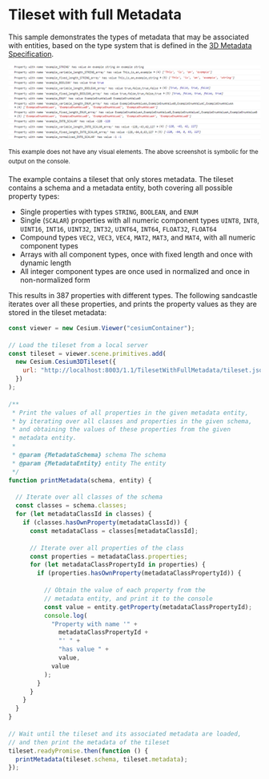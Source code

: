 # Tileset with full Metadata

This sample demonstrates the types of metadata that may be associated with entities, based on the type system that is defined in the [3D Metadata Specification](https://github.com/CesiumGS/3d-tiles/tree/draft-1.1/specification/Metadata).

![TilesetWithFullsetMetadata](screenshot/TilesetWithFullMetadata.png)

<sup>This example does not have any visual elements. The above screenshot is symbolic for the output on the console.</sup>

The example contains a tileset that only stores metadata. The tileset contains a schema and a metadata entity, both covering all possible property types:

- Single properties with types `STRING`, `BOOLEAN`, and `ENUM`
- Single (`SCALAR`) properties with all numeric component types `UINT8`, `INT8`, `UINT16`, `INT16`, `UINT32`, `INT32`, `UINT64`, `INT64`, `FLOAT32`, `FLOAT64`
- Compound types `VEC2`, `VEC3`, `VEC4`, `MAT2`, `MAT3`, and `MAT4`, with all numeric component types
- Arrays with all component types, once with fixed length and once with dynamic length
- All integer component types are once used in normalized and once in non-normalized form

This results in 387 properties with different types. The following sandcastle iterates over all these properties, and prints the property values as they are stored in the tileset metadata:

```JavaScript
const viewer = new Cesium.Viewer("cesiumContainer");

// Load the tileset from a local server
const tileset = viewer.scene.primitives.add(
  new Cesium.Cesium3DTileset({
    url: "http://localhost:8003/1.1/TilesetWithFullMetadata/tileset.json",
  })
);

/**
 * Print the values of all properties in the given metadata entity,
 * by iterating over all classes and properties in the given schema,
 * and obtaining the values of these properties from the given
 * metadata entity.
 *
 * @param {MetadataSchema} schema The schema
 * @param {MetadataEntity} entity The entity
 */
function printMetadata(schema, entity) {

  // Iterate over all classes of the schema
  const classes = schema.classes;
  for (let metadataClassId in classes) {
    if (classes.hasOwnProperty(metadataClassId)) {
      const metadataClass = classes[metadataClassId];

      // Iterate over all properties of the class
      const properties = metadataClass.properties;
      for (let metadataClassPropertyId in properties) {
        if (properties.hasOwnProperty(metadataClassPropertyId)) {

          // Obtain the value of each property from the
          // metadata entity, and print it to the console
          const value = entity.getProperty(metadataClassPropertyId);
          console.log(
            "Property with name '" +
              metadataClassPropertyId +
              "' " +
              "has value " +
              value,
            value
          );
        }
      }
    }
  }
}

// Wait until the tileset and its associated metadata are loaded,
// and then print the metadata of the tileset
tileset.readyPromise.then(function () {
  printMetadata(tileset.schema, tileset.metadata);
});
```
